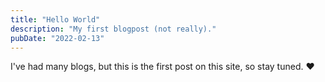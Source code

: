 ```yaml
---
title: "Hello World"
description: "My first blogpost (not really)."
pubDate: "2022-02-13"
---
```


I've had many blogs, but this is the first post on this site, so stay tuned. ❤️
